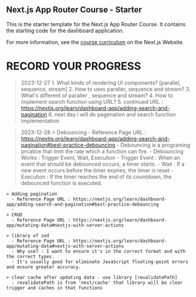 ## Next.js App Router Course - Starter

This is the starter template for the Next.js App Router Course. It contains the starting code for the dashboard application.

For more information, see the [course curriculum](https://nextjs.org/learn) on the Next.js Website.


# RECORD YOUR PROGRESS
  > 2023-12-27
    1. What kinds of rendering UI components? [parallel, sequence, stream]
    2. How to uses paraller, sequence and stream?
    3. What's different of paraller , sequence and stream?
    4. How to implement search function using URL?
    5. continued URL : https://nextjs.org/learn/dashboard-app/adding-search-and-pagination
    6. next day i will do pagenation and search function implementation
    
  > 2023-12-28
    > Debouncing 
      - Reference Page URL : https://nextjs.org/learn/dashboard-app/adding-search-and-pagination#best-practice-debouncing
      - Debouncing is a programing prcatice that limit the rate which a function can fire.
      - Debouncing Works : Trigger Event, Wait, Execution
      - Trigger Event : When an event that should be debounced occurs, a timer starts.
      - Wait : If a new event occurs before the timer expires, the timer is reset
      - Execution : If the timer reaches the end of its countdown, the debounced function is executed.

    > Adding pagination
      - Reference Page URL : https://nextjs.org/learn/dashboard-app/adding-search-and-pagination#best-practice-debouncing
      - 
    > CRUD
      - Reference Page URL : https://nextjs.org/learn/dashboard-app/mutating-data#nextjs-with-server-actions

    > library of zod
      - Reference Page URL : https://nextjs.org/learn/dashboard-app/mutating-data#nextjs-with-server-actions
      - Why use? : I want to ensure it's in the correct format and with the correct types.
      - It's usually good for eliminate JavaScript floating-point errors and ensure greater accuracy.
    
    > clear cache after updating data - use library [revalidatePath]
      - revalidatePath is from 'nest/cache' that library will be clear trigger and caches in that functions